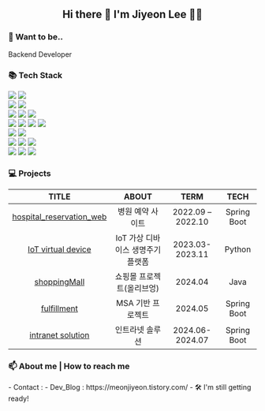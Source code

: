 <div>
	
<h2 align="center"> Hi there 👋 I'm Jiyeon Lee 👩‍💻</h2>
	
<h3>💭 Want to be.. </h3>
Backend Developer
	
<h3>📚 Tech Stack</h3>
<img src="https://img.shields.io/badge/Java-007396?style=flat&logo=Conda-Forge&logoColor=white" />
<img src="https://img.shields.io/badge/JavaScript-F7DF1E?style=flat&logo=JavaScript&logoColor=white" />
<br>
<img src="http://img.shields.io/badge/-Django-092E20?style=flat-square&logo=Django" />
<img src="http://img.shields.io/badge/-Spring_Boot-6DB33F?style=flat-square&logo=Spring%20Boot&logoColor=white" />
<br>
<img src="http://img.shields.io/badge/-Python-3776ab?style=flat-square&logo=Python&logoColor=white" />
<img src="http://img.shields.io/badge/-Git-f05032?style=flat-square&logo=Git&logoColor=white" />
<img src="http://img.shields.io/badge/-Github-181717?style=flat-square&logo=Github&logoColor=white" />
<br>
<img src="https://img.shields.io/badge/JSP-CB3837?style=flat&logo=JSP&logoColor=white" />
<img src="https://img.shields.io/badge/HTML-E34F26?style=flat&logo=HTML5&logoColor=white" />
<img src="https://img.shields.io/badge/CSS-1572B6?style=flat&logo=CSS3&logoColor=white" />
<img src="https://img.shields.io/badge/React-61DAFB?style=flat&logo=React&logoColor=white" />
<br>
<img src="https://img.shields.io/badge/Spring_Framework-6DB33F?style=flat&logo=Spring&logoColor=white" />
<img src="https://img.shields.io/badge/JPA-007396?style=flat&logo=Hibernate&logoColor=white" />
<br>
<img src="https://img.shields.io/badge/Oracle-F80000?style=flat&logo=Oracle&logoColor=white" />
<img src="https://img.shields.io/badge/MySQL-4479A1?style=flat&logo=MySQL&logoColor=white" />
<img src="https://img.shields.io/badge/H2-007396?style=flat&logo=H2&logoColor=white" />
<br>
<img src="https://img.shields.io/badge/Windows-0078D6?style=flat&logo=Windows&logoColor=white" />
<img src="https://img.shields.io/badge/Apache%20HTTP%20Server-D22128?style=flat&logo=Apache&logoColor=white" />
<img src="https://img.shields.io/badge/Tomcat-F8DC75?style=flat&logo=Apache%20Tomcat&logoColor=black" />
<br>

	

<h3>💻 Projects </h3>

		
  |TITLE|ABOUT|TERM|TECH|
|:---:|:---:|:---:|:---:|
|<a href="https://github.com/MEONJIYEON/hospital_reservation_web">hospital_reservation_web</a>|병원 예약 사이트|2022.09 – 2022.10|Spring Boot|
|<a href="">IoT virtual device</a>|IoT 가상 디바이스 생명주기 플랫폼|2023.03-2023.11|Python|
|<a href="https://github.com/MEONJIYEON/shoppingMall">shoppingMall</a>|쇼핑몰 프로젝트(올리브엉)|2024.04|Java|
|<a href="https://github.com/orgs/KB-FulfillmentProject/repositories">fulfillment</a>|MSA 기반 프로젝트|2024.05|Spring Boot|
|<a href="https://github.com/orgs/Lighting-Solution/repositories">intranet solution</a>|인트라넷 솔루션|2024.06-2024.07|Spring Boot|

<h3> 📫 About me | How to reach me </h3>
- Contact :  <l_jiyeon0_0@naver.com>
- Dev_Blog : https://meonjiyeon.tistory.com/
- 🛠 I'm still getting ready!

</div>
